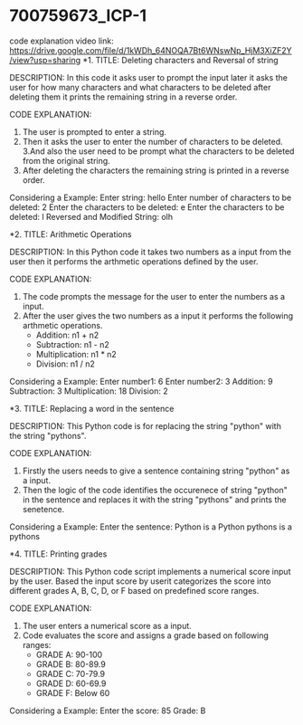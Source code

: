 # 700759673_ICP-1

code explanation video link: https://drive.google.com/file/d/1kWDh_64NOQA7Bt6WNswNp_HjM3XiZF2Y/view?usp=sharing
*1.  TITLE: Deleting characters and Reversal of string

DESCRIPTION:
In this code it asks user to prompt the input later it asks the user for how many characters and what characters to be deleted after deleting them it prints the remaining string in a reverse order.

CODE EXPLANATION:
1. The user is prompted to enter a string.
2. Then it asks the user to enter the number of characters to be deleted.
3.And also the user need to be prompt what the characters to be deleted  from the original string.
4. After deleting the characters the remaining string is printed in a reverse order.



Considering a Example:
Enter  string: hello
Enter number of characters to be deleted: 2
Enter the characters to be deleted: e
Enter the characters to be deleted: l
Reversed and Modified String: olh




*2.  TITLE: Arithmetic Operations

DESCRIPTION:
In this Python code it takes two numbers as a input from the user then it performs the arthmetic operations defined by the user.

CODE EXPLANATION:
1. The code prompts the message for the user to enter the numbers as a input.
2. After the user gives the two numbers as a input it performs the following arthmetic operations.
   - Addition: n1 + n2
   - Subtraction: n1 - n2
   - Multiplication: n1 * n2
   - Division: n1 / n2


Considering a Example:
Enter number1: 6
Enter number2: 3
Addition: 9
Subtraction: 3
Multiplication: 18
Division: 2




*3.  TITLE: Replacing a word in the sentence

DESCRIPTION:
This Python code is for replacing the string "python" with the string "pythons".


CODE EXPLANATION:
1. Firstly the users needs to give a sentence containing string "python" as a input.
2. Then the logic of the code identifies the occurenece of string "python" in the sentence and replaces it with the string "pythons" and prints the senetence.

Considering a Example:
Enter the sentence: Python is a Python
pythons is a pythons





*4.  TITLE: Printing grades

DESCRIPTION:
This Python code script implements a numerical score input by the user. Based the input score by userit  categorizes the score into different grades A, B, C, D, or F based on predefined score ranges.

CODE EXPLANATION:
1. The user enters a numerical score as a input.
2. Code evaluates the score and assigns a grade based on following ranges:
   - GRADE A: 90-100
   - GRADE B: 80-89.9
   - GRADE C: 70-79.9
   - GRADE D: 60-69.9
   - GRADE F: Below 60


Considering a Example:
Enter the score: 85
Grade: B

